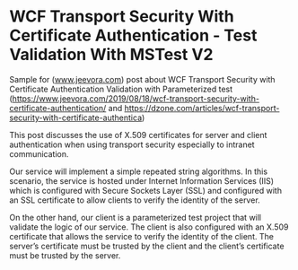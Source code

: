# WCF Transport Security With Certificate Authentication - Test Validation With MSTest V2
Sample for (www.jeevora.com) post about WCF Transport Security with Certificate Authentication Validation with Parameterized test (https://www.jeevora.com/2019/08/18/wcf-transport-security-with-certificate-authentication/ and https://dzone.com/articles/wcf-transport-security-with-certificate-authentica)

This post discusses the use of X.509 certificates for server and client authentication when using transport security especially to intranet communication.

Our service will implement a simple repeated string algorithms. In this scenario, the service is hosted under Internet Information Services (IIS) which is configured with Secure Sockets Layer (SSL) and configured with an SSL certificate to allow clients to verify the identity of the server.

On the other hand, our client is a parameterized test project that will validate the logic of our service. The client is also configured with an X.509 certificate that allows the service to verify the identity of the client. The server’s certificate must be trusted by the client and the client’s certificate must be trusted by the server.
